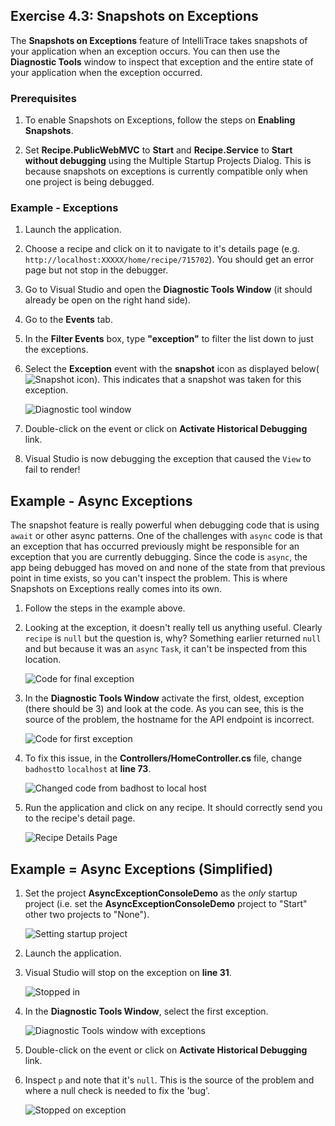 ## Exercise 4.3: Snapshots on Exceptions
The **Snapshots on Exceptions** feature of IntelliTrace takes snapshots of your application when an exception occurs. You can then use the **Diagnostic Tools** window to inspect that exception and the entire state of your application when the exception occurred.

### Prerequisites
1. To enable Snapshots on Exceptions, follow the steps on **Enabling Snapshots**.

2. Set **Recipe.PublicWebMVC** to **Start** and **Recipe.Service** to **Start without debugging** using the Multiple Startup Projects Dialog.  This is because snapshots on exceptions is currently compatible only when one project is being debugged.

### Example - Exceptions

1. Launch the application.
2. Choose a recipe and click on it to navigate to it's details page (e.g. `http://localhost:XXXXX/home/recipe/715702`). You should get an error page but not stop in the debugger.
3. Go to Visual Studio and open the **Diagnostic Tools Window** (it should already be open on the right hand side).
4. Go to the **Events** tab. 
5. In the **Filter Events** box, type **"exception"** to filter the list down to just the exceptions.
6. Select the **Exception** event with the **snapshot** icon as displayed below(![Snapshot icon](SnapshotOnException-SnapshotIcon.png)). This indicates that a snapshot was taken for this exception.

    ![Diagnostic tool window](SnapshotOnException-DiagnosticToolWindow.png)

7. Double-click on the event or click on **Activate Historical Debugging** link.
8. Visual Studio is now debugging the exception that caused the `View` to fail to render!  

## Example - Async Exceptions
The snapshot feature is really powerful when debugging code that is using `await` or other async patterns. One of the challenges with `async` code is that an exception that has occurred previously might be responsible for an exception that you are currently debugging. Since the code is `async`, the app being debugged has moved on and none of the state from that previous point in time exists, so you can't inspect the problem. This is where Snapshots on Exceptions really comes into its own.

1. Follow the steps in the example above.
2. Looking at the exception, it doesn't really tell us anything useful. Clearly `recipe` is `null` but the question is, why? Something earlier returned `null` and but because it was an `async` `Task`, it can't be inspected from this location.

    ![Code for final exception](SnapshotOnException-CodeForFinalException.png)

3. In the **Diagnostic Tools Window** activate the first, oldest, exception (there should be 3) and look at the code. As you can see, this is the source of the problem, the hostname for the API endpoint is incorrect.

    ![Code for first exception](SnapshotOnException-CodeForFirstException.png)

4. To fix this issue, in the **Controllers/HomeController.cs** file, change `badhost`to `localhost` at **line 73**.

    ![Changed code from badhost to local host](SnapshotOnException-CodeChange.png)

5. Run the application and click on any recipe.  It should correctly send you to the recipe's detail page.

    ![Recipe Details Page](SnapshotOnException-RecipeDetails.png)

## Example = Async Exceptions (Simplified)

1. Set the project **AsyncExceptionConsoleDemo** as the *only* startup project (i.e. set the **AsyncExceptionConsoleDemo** project to "Start" other two projects to "None").

    ![Setting startup project](SnapshotOnException-SetStartupProject.png)

2. Launch the application.
3. Visual Studio will stop on the exception on **line 31**.
    
    ![Stopped in ](SnapshotOnException-ConsoleFinalException.png)

4. In the **Diagnostic Tools Window**, select the first exception.

    ![Diagnostic Tools window with exceptions](SnapshotOnException-ConsoleDiagToolsWindow.png)

5. Double-click on the event or click on **Activate Historical Debugging** link.
6. Inspect `p` and note that it's `null`. This is the source of the problem and where a null check is needed to fix the 'bug'.

    ![Stopped on exception](SnapshotOnException-ConsoleFirstException.png)